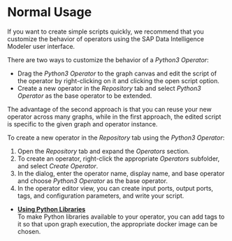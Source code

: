 <!-- loio0daa1213068847d58eac9bc6fc09d5ff -->

# Normal Usage

If you want to create simple scripts quickly, we recommend that you customize the behavior of operators using the SAP Data Intelligence Modeler user interface.



There are two ways to customize the behavior of a *Python3 Operator*:

-   Drag the *Python3 Operator* to the graph canvas and edit the script of the operator by right-clicking on it and clicking the open script option.
-   Create a new operator in the *Repository* tab and select *Python3 Operator* as the base operator to be extended.

The advantage of the second approach is that you can reuse your new operator across many graphs, while in the first approach, the edited script is specific to the given graph and operator instance.

To create a new operator in the *Repository* tab using the *Python3 Operator*:

1.  Open the *Repository* tab and expand the *Operators* section.
2.  To create an operator, right-click the appropriate *Operators* subfolder, and select *Create Operator*.
3.  In the dialog, enter the operator name, display name, and base operator and choose *Python3 Operator* as the base operator.
4.  In the operator editor view, you can create input ports, output ports, tags, and configuration parameters, and write your script.

-   **[Using Python Libraries](using-python-libraries-781938a.md "To make Python libraries available to your operator, you can add tags to it so that upon
		graph execution, the appropriate docker image can be chosen. ")**  
To make Python libraries available to your operator, you can add tags to it so that upon graph execution, the appropriate docker image can be chosen.

